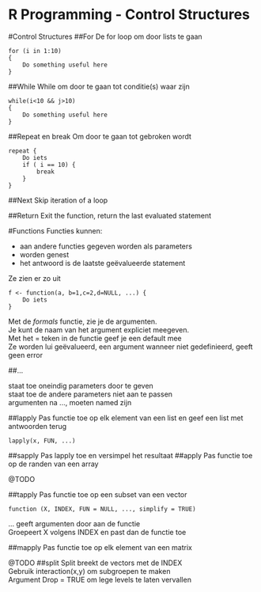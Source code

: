 R Programming - Control Structures
===

#Control Structures
##For
De for loop om door lists te gaan  

	for (i in 1:10) 
	{  
		Do something useful here
	}


##While
While om door te gaan tot conditie(s) waar zijn

	while(i<10 && j>10)
	{
		Do something useful here
	}  

##Repeat en break
Om door te gaan tot gebroken wordt  

	repeat {
		Do iets
		if ( i == 10) {
			break
		}
	}

##Next
Skip iteration of a loop
 
##Return
Exit the function, return the last evaluated statement

#Functions
Functies kunnen:

* aan andere functies gegeven worden als parameters  
* worden genest  
* het antwoord is de laatste geëvalueerde statement  

Ze zien er zo uit  

	f <- function(a, b=1,c=2,d=NULL, ...) {
		Do iets
	}
 
Met de *formals* functie, zie je de argumenten.  
Je kunt de naam van het argument expliciet meegeven.  
Met het = teken in de functie geef je een default mee  
Ze worden lui geëvalueerd, een argument wanneer niet gedefinieerd, geeft geen error   
  
##...

staat toe oneindig parameters door te geven  
staat toe de andere parameters niet aan te passen  
argumenten na ..., moeten named zijn  

##lapply
Pas functie toe op elk element van een list en geef  een list met antwoorden terug  

	lapply(x, FUN, ...)

##sapply
Pas lapply toe en versimpel het resultaat
##apply
Pas functie toe op de randen van een array  

@TODO

##tapply
Pas functie toe op een subset van een vector  

	function (X, INDEX, FUN = NULL, ..., simplify = TRUE)

... geeft argumenten door aan de functie  
Groepeert X volgens INDEX en past dan de functie toe  

##mapply
Pas functie toe op elk element van een matrix  

@TODO
##split
Split breekt de vectors met de INDEX  
Gebruik interaction(x,y) om subgroepen te maken  
Argument Drop = TRUE om lege levels te laten vervallen  
